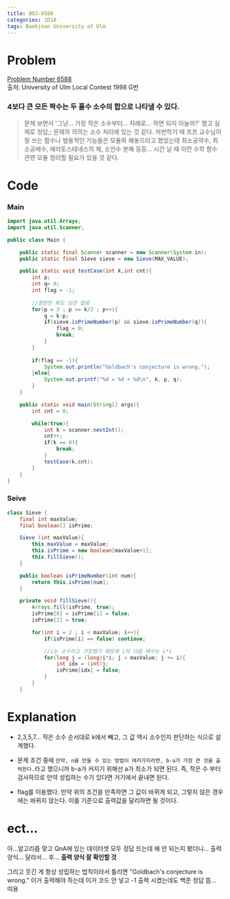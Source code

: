 ```yaml
---
title: BOJ-6588
categories: 1D1A
tags: Baekjoon University of Ulm
---
```


# Problem
[Problem Number 6588](https://www.acmicpc.net/problem/6588)  
출처: University of Ulm Local Contest 1998 G번

### 4보다 큰 모든 짝수는 두 홀수 소수의 합으로 나타낼 수 있다.

> 문제 보면서 '그냥... 가장 작은 소수부터... 차례로... 하면 되지 아늘까?' 했고 실제로 정답;; 문제의 의의는 소수 처리에 있는 것 같다. 저번학기 때 프프 교수님이 잘 쓰는 함수나 범용적인 기능들은 모듈화 해놓으라고 했었는데 최소공약수, 최소공배수, 에라토스테네스의 체, 소인수 분해 등등... 시간 날 때 이런 수학 함수 관련 모듈 정리할 필요가 있을 것 같다.


# Code  

### Main
~~~java
import java.util.Arrays;
import java.util.Scanner;

public class Main {

    public static final Scanner scanner = new Scanner(System.in);
    public static final Sieve sieve = new Sieve(MAX_VALUE);

    public static void testCase(int k,int cnt){
        int p;
        int q= 0;
        int flag = -1;
        
        //절반만 봐도 상관 없음
        for(p = 3 ; p <= k/2 ; p++){
            q = k-p;
            if(sieve.isPrimeNumber(p) && sieve.isPrimeNumber(q)){
                flag = 0;
                break;
            }
        }
        
        if(flag == -1){
            System.out.println("Goldbach's conjecture is wrong.");
        }else{
            System.out.printf("%d = %d + %d\n", k, p, q);
        }
    }

    public static void main(String[] args){
        int cnt = 0;

        while(true){
            int k = scanner.nextInt();
            cnt++;
            if(k == 0){
                break;
            }
            testCase(k,cnt);
        }
    }
}
~~~

### Seive
~~~java
class Sieve {
    final int maxValue;
    final boolean[] isPrime;

    Sieve (int maxValue){
        this.maxValue = maxValue;
        this.isPrime = new boolean[maxValue+1];
        this.fillSieve();
    }

    public boolean isPrimeNumber(int num){
        return this.isPrime[num];
    }

    private void fillSieve(){
        Arrays.fill(isPrime, true);
        isPrime[0] = isPrime[1] = false;
        isPrime[2] = true;

        for(int i = 2 ; i < maxValue; i++){
            if(isPrime[i] == false) continue;

            //i는 소수라고 가정했기 때문에 i의 다음 배수는 i*i
            for(long j = (long)i*i; j < maxValue; j += i){
                int idx = (int)j;
                isPrime[idx] = false;
            }
        }
    }
~~~


# Explanation  

* 2,3,5,7... 작은 소수 순서대로 k에서 빼고, 그 값 역시 소수인지 판단하는 식으로 설계했다.  

* 문제 조건 중에 `만약, n을 만들 수 있는 방법이 여러가지라면, b-a가 가장 큰 것을 출력한다.`라고 했으니까 b-a가 커지기 위해선 a가 최소가 되면 된다. 즉, 작은 수 부터 검사하므로 만약 성립하는 수가 있다면 거기에서 끝내면 된다.

* flag를 이용했다. 만약 위의 조건을 만족하면 그 값이 바뀌게 되고, 그렇지 않은 경우에는 바뀌지 않는다. 이를 기준으로 출력값을 달리하면 될 것이다.


# ect...
아...알고리즘 맞고 QnA에 있는 데이터셋 모두 정답 뜨는데 왜 안 되는지 봤더니... 출력 양식... 달라서... 후... **출력 양식 잘 확인할 것**  

그리고 웃긴 게 항상 성립하는 법칙이라서 틀리면 "Goldbach's conjecture is wrong." 이거 출력해야 하는데 이거 코드 안 넣고 -1 출력 시켰는데도 백준 정답 뜸... 띠용